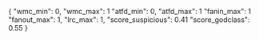 {
  "wmc_min": 0,
  "wmc_max": 1
  "atfd_min": 0,
  "atfd_max": 1
  "fanin_max": 1
  "fanout_max": 1,
  "lrc_max": 1,
  "score_suspicious": 0.41
  "score_godclass": 0.55
}